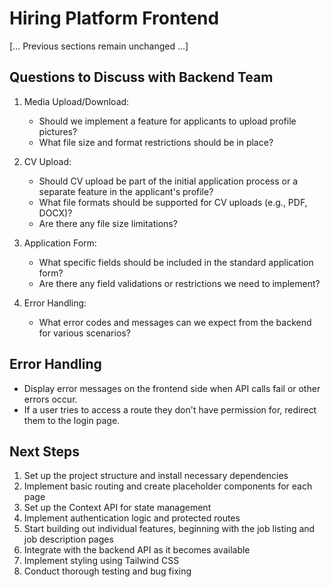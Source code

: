 # Hiring Platform Frontend

[... Previous sections remain unchanged ...]

## Questions to Discuss with Backend Team

1. Media Upload/Download:
   - Should we implement a feature for applicants to upload profile pictures?
   - What file size and format restrictions should be in place?

2. CV Upload:
   - Should CV upload be part of the initial application process or a separate feature in the applicant's profile?
   - What file formats should be supported for CV uploads (e.g., PDF, DOCX)?
   - Are there any file size limitations?

3. Application Form:
   - What specific fields should be included in the standard application form?
   - Are there any field validations or restrictions we need to implement?

4. Error Handling:
   - What error codes and messages can we expect from the backend for various scenarios?

## Error Handling

- Display error messages on the frontend side when API calls fail or other errors occur.
- If a user tries to access a route they don't have permission for, redirect them to the login page.

## Next Steps
1. Set up the project structure and install necessary dependencies
2. Implement basic routing and create placeholder components for each page
3. Set up the Context API for state management
4. Implement authentication logic and protected routes
5. Start building out individual features, beginning with the job listing and job description pages
6. Integrate with the backend API as it becomes available
7. Implement styling using Tailwind CSS
8. Conduct thorough testing and bug fixing
